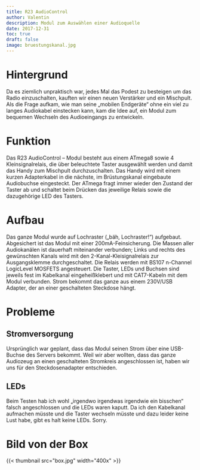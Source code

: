 ```yaml
---
title: R23 AudioControl
author: Valentin
description: Modul zum Auswählen einer Audioquelle
date: 2017-12-31
toc: true
draft: false
image: bruestungskanal.jpg
---
```



# Hintergrund 
Da es ziemlich unpraktisch war, jedes Mal das Podest zu besteigen um das Radio einzuschalten, kauften wir einen neuen Verstärker und ein Mischpult. Als die Frage aufkam, wie man seine „mobilen Endgeräte“ ohne ein viel zu langes Audiokabel einstecken kann, kam die Idee auf, ein Modul zum bequemen Wechseln des Audioeingangs zu entwickeln.


# Funktion 
Das R23 AudioControl – Modul besteht aus einem ATmega8 sowie 4 Kleinsignalrelais, die über beleuchtete Taster ausgewählt werden und damit das Handy zum Mischpult durchzuschalten. Das Handy wird mit einem kurzen Adapterkabel in die nächste, im Brüstungskanal eingebaute Audiobuchse eingesteckt. Der ATmega fragt immer wieder den Zustand der Taster ab und schaltet beim Drücken das jeweilige Relais sowie die dazugehörige LED des Tasters.


# Aufbau 
Das ganze Modul wurde auf Lochraster  („bäh, Lochraster!“) aufgebaut. Abgesichert ist das Modul mit einer 200mA-Feinsicherung. Die Massen aller Audiokanälen ist dauerhaft miteinander verbunden; Links und rechts des gewünschten Kanals wird mit den 2-Kanal-Kleisignalrelais zur Ausgangsklemme durchgeschaltet. Die Relais werden mit BS107 n-Channel LogicLevel MOSFETS angesteuert. Die Taster, LEDs und Buchsen sind jeweils fest im Kabelkanal eingeheißklebert und mit CAT7-Kabeln mit dem Modul verbunden. Strom bekommt das ganze aus einem 230V/USB Adapter, der an einer geschalteten Steckdose hängt.


# Probleme 
## Stromversorgung 
Ursprünglich war geplant, dass das Modul seinen Strom über eine USB-Buchse des Servers bekommt. Weil wir aber wollten, dass das ganze Audiozeug an einen geschalteten Stromkreis angeschlossen ist, haben wir uns für den Steckdosenadapter entschieden.

## LEDs 
Beim Testen hab ich wohl „irgendwo irgendwas irgendwie ein bisschen“ falsch angeschlossen und die LEDs waren kaputt. Da ich den Kabelkanal aufmachen müsste und die Taster wechseln müsste und dazu leider keine Lust habe, gibt es halt keine LEDs. Sorry.


# Bild von der Box 
{{< thumbnail src="box.jpg" width="400x" >}}
